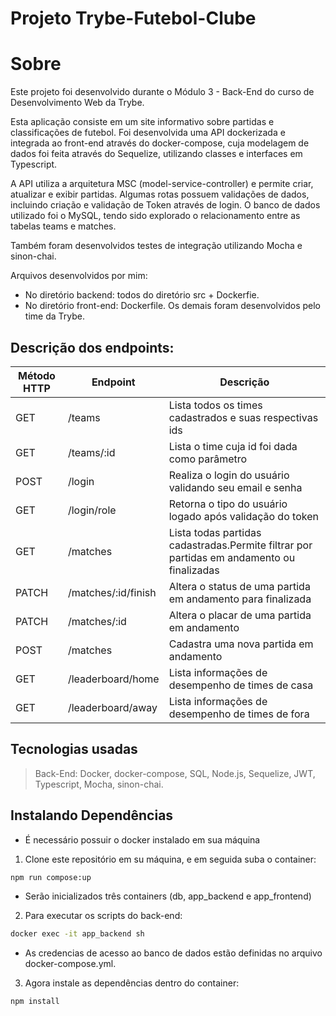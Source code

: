 # Projeto Trybe-Futebol-Clube

# Sobre
Este projeto foi desenvolvido durante o Módulo 3 - Back-End do curso de Desenvolvimento Web da Trybe.

Esta aplicação consiste em um site informativo sobre partidas e classificações de futebol. Foi desenvolvida uma API dockerizada e integrada ao front-end através do docker-compose, cuja modelagem de dados foi feita através do Sequelize, utilizando classes e interfaces em Typescript.

A API utiliza a arquitetura MSC (model-service-controller) e permite criar, atualizar e exibir partidas. Algumas rotas possuem validações de dados, incluindo criação e validação de Token através de login. O banco de dados utilizado foi o MySQL, tendo sido explorado o relacionamento entre as tabelas teams e matches.

Também foram desenvolvidos testes de integração utilizando Mocha e sinon-chai.

Arquivos desenvolvidos por mim:
- No diretório backend: todos do diretório src + Dockerfie.
- No diretório front-end: Dockerfile.
Os demais foram desenvolvidos pelo time da Trybe.

## Descrição dos endpoints:
<table>
  <thead>
    <tr>
      <th>Método HTTP</th>
      <th>Endpoint</th>
      <th>Descrição</th>
    </tr>
  </thead>
  <tbody>
    <tr>
      <td>GET</td>
      <td>/teams</td>
      <td>Lista todos os times cadastrados e suas respectivas ids</td>
    </tr>
    <tr>
      <td>GET</td>
      <td>/teams/:id</td>
      <td>Lista o time cuja id foi dada como parâmetro</td>
    </tr>
    <tr>
      <td>POST</td>
      <td>/login</td>
      <td>Realiza o login do usuário validando seu email e senha</td>
    </tr>
      <td>GET</td>
      <td>/login/role</td>
      <td>Retorna o tipo do usuário logado após validação do token</td>
    </tr>
    <tr>
      <td>GET</td>
      <td>/matches</td>
      <td>Lista todas partidas cadastradas.Permite filtrar por partidas em andamento ou finalizadas</td>
    </tr>
    <tr>
      <td>PATCH</td>
      <td>/matches/:id/finish</td>
      <td>Altera o status de uma partida em andamento para finalizada</td>
    </tr>
    <tr>
      <td>PATCH</td>
      <td>/matches/:id</td>
      <td>Altera o placar de uma partida em andamento</td>
    </tr>
    <tr>
      <td>POST</td>
      <td>/matches</td>
      <td>Cadastra uma nova partida em andamento</td>
    </tr>
    </tr>
      <td>GET</td>
      <td>/leaderboard/home</td>
      <td>Lista informações de desempenho de times de casa</td>
    </tr>
    </tr>
      <td>GET</td>
      <td>/leaderboard/away</td>
      <td>Lista informações de desempenho de times de fora</td>
    </tr>
  </tbody>
</table>

## Tecnologias usadas

>Back-End:
Docker, docker-compose, SQL, Node.js, Sequelize, JWT, Typescript, Mocha, sinon-chai.

## Instalando Dependências
- É necessário possuir o docker instalado em sua máquina

1. Clone este repositório em su máquina, e em seguida suba o container:
```bash
npm run compose:up
``` 
- Serão inicializados três containers (db, app_backend e app_frontend)

2. Para executar os scripts do back-end:
```bash
docker exec -it app_backend sh
``` 
- As credencias de acesso ao banco de dados estão definidas no arquivo docker-compose.yml.

3. Agora instale as dependências dentro do container:
```bash
npm install
``` 
